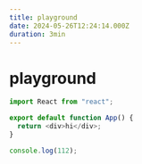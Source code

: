 ```yaml
---
title: playground
date: 2024-05-26T12:24:14.000Z
duration: 3min
---
```


# playground

<Sandpack template="react">

```js filename="App.js"
import React from "react";

export default function App() {
  return <div>hi</div>;
}
```

```js filename="t.js"
console.log(112);
```

</Sandpack>
